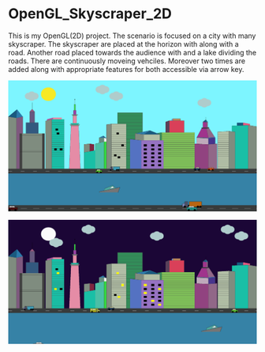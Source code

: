 # OpenGL_Skyscraper_2D
This is my OpenGL(2D) project. The scenario is focused on a city with many skyscraper. The skyscraper are placed at the horizon with along with a road. Another road
placed towards the audience with and a lake dividing the roads. There are continuously moveing vehciles. Moreover two times are added along with appropriate features 
for both accessible via arrow key.

![alt text](https://github.com/Shahir47/OpenGL_Skyscraper_2D/blob/60c66cd6c8d99d1424bd761adff7eebcbd204315/Screenshot_Day.png)

![alt text](https://github.com/Shahir47/OpenGL_Skyscraper_2D/blob/60c66cd6c8d99d1424bd761adff7eebcbd204315/Screenshot_Night.png)
